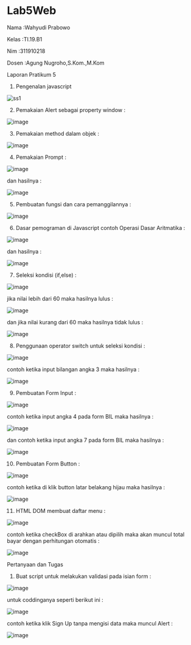 # Lab5Web
<p>Nama   :Wahyudi Prabowo </p>
<p>Kelas  :TI.19.B1 </p>
<p>Nim    :311910218 </p> 
<p>Dosen  :Agung Nugroho,S.Kom.,M.Kom </p>

Laporan Pratikum 5

1. Pengenalan  javascript

![ss1](https://user-images.githubusercontent.com/81431392/115740540-c51bc580-a343-11eb-8212-cb10a6c0b294.JPG)

2. Pemakaian Alert sebagai property window :

![image](https://user-images.githubusercontent.com/81431392/115740931-25ab0280-a344-11eb-8467-5c8c812eb7b8.png)

3. Pemakaian method dalam objek :

![image](https://user-images.githubusercontent.com/81431392/115788190-265d8c00-a378-11eb-8ea1-98a6edf65de1.png)

4. Pemakaian Prompt :

![image](https://user-images.githubusercontent.com/81431392/115789012-4fcae780-a379-11eb-9b49-6a0177d05e5d.png)

dan hasilnya :

![image](https://user-images.githubusercontent.com/81431392/115789111-6f621000-a379-11eb-9008-e2f0a27e07f1.png)

5. Pembuatan fungsi dan cara pemanggilannya : 

![image](https://user-images.githubusercontent.com/81431392/115789668-57d75700-a37a-11eb-9bf7-7527aab3cd68.png)

6. Dasar pemograman di Javascript contoh Operasi Dasar Aritmatika :

![image](https://user-images.githubusercontent.com/81431392/115905217-a3414200-a41a-11eb-8004-e5b2a6ccd634.png)

dan hasilnya :

![image](https://user-images.githubusercontent.com/81431392/115905044-670de180-a41a-11eb-8469-75cbbddbb17f.png)

7. Seleksi kondisi (if,else) :

![image](https://user-images.githubusercontent.com/81431392/115906057-de904080-a41b-11eb-96cf-6afa01e48bfa.png)

jika nilai lebih dari 60 maka hasilnya lulus :

![image](https://user-images.githubusercontent.com/81431392/115906527-79891a80-a41c-11eb-8d3e-9b6eb9866299.png)

dan jika nilai kurang dari 60 maka hasilnya tidak lulus :

![image](https://user-images.githubusercontent.com/81431392/115906714-bc4af280-a41c-11eb-8807-39a2d1d2b51b.png)

8. Penggunaan operator switch untuk seleksi kondisi :

![image](https://user-images.githubusercontent.com/81431392/115908432-046b1480-a41f-11eb-95b0-22be1ce6b233.png)

contoh ketika input bilangan angka 3 maka hasilnya :

![image](https://user-images.githubusercontent.com/81431392/115908533-25336a00-a41f-11eb-884c-c399adab21c8.png)

9. Pembuatan Form Input :

![image](https://user-images.githubusercontent.com/81431392/115910048-37160c80-a421-11eb-9e6b-e37ee4d0c27c.png)

contoh ketika input angka 4 pada form BIL maka hasilnya :

![image](https://user-images.githubusercontent.com/81431392/115910257-7a707b00-a421-11eb-8964-559b7de12131.png)

dan contoh ketika input angka 7 pada form BIL maka hasilnya : 

![image](https://user-images.githubusercontent.com/81431392/115910468-b6a3db80-a421-11eb-93d2-a19e1a7db3e3.png)

10. Pembuatan Form Button :

![image](https://user-images.githubusercontent.com/81431392/116118061-cc0f4480-a671-11eb-80ed-55c799fff18d.png)

contoh ketika di klik button latar belakang hijau maka hasilnya :

![image](https://user-images.githubusercontent.com/81431392/116118233-f06b2100-a671-11eb-8eef-6470114f46e5.png)


11. HTML DOM membuat daftar menu :

![image](https://user-images.githubusercontent.com/81431392/116004822-6b243580-a5b9-11eb-9c09-cbaec1e350ca.png)

contoh ketika checkBox di arahkan atau dipilih maka akan muncul total bayar dengan perhitungan otomatis : 

![image](https://user-images.githubusercontent.com/81431392/116004915-bcccc000-a5b9-11eb-9ac6-59d7c8ebe8ea.png)



Pertanyaan dan Tugas
1. Buat script untuk melakukan validasi pada isian form : 

![image](https://user-images.githubusercontent.com/81431392/116010717-9d439080-a5d5-11eb-9aa4-4e6219d0698b.png)

untuk coddinganya seperti berikut ini :

![image](https://user-images.githubusercontent.com/81431392/116010765-fca1a080-a5d5-11eb-9346-13a0e92575af.png)

contoh ketika klik Sign Up tanpa mengisi data maka muncul Alert : 

![image](https://user-images.githubusercontent.com/81431392/116010813-44c0c300-a5d6-11eb-9f5c-3e189f738315.png)

